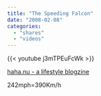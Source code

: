 ```yaml
---
title: "The Speeding Falcon"
date: "2008-02-08"
categories:
  - "shares"
  - "videos"
---
```


{{< youtube j3mTPEuFcWk >}}

[haha.nu - a lifestyle blogzine](http://haha.nu/amazing/the-speeding-falcon/)

242mph=390Km/h
